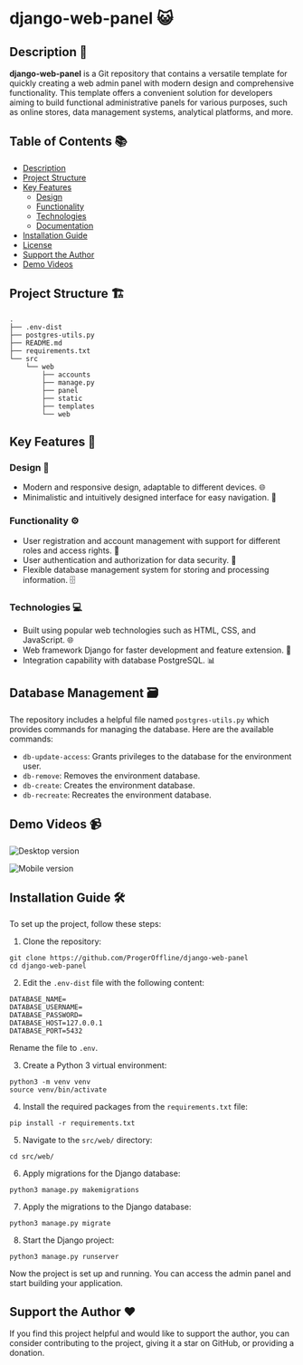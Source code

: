 # django-web-panel 😺

## Description 📜
**django-web-panel** is a Git repository that contains a versatile template for quickly creating a web admin panel with modern design and comprehensive functionality. This template offers a convenient solution for developers aiming to build functional administrative panels for various purposes, such as online stores, data management systems, analytical platforms, and more.

## Table of Contents 📚

- [Description](#description)
- [Project Structure](#project-structure)
- [Key Features](#key-features)
  - [Design](#design)
  - [Functionality](#functionality)
  - [Technologies](#technologies)
  - [Documentation](#documentation)
- [Installation Guide](#installation-guide)
- [License](#license)
- [Support the Author](#support-the-author)
- [Demo Videos](#demo-videos)

## Project Structure 🏗️

```
.
├── .env-dist
├── postgres-utils.py
├── README.md
├── requirements.txt
└── src
    └── web
        ├── accounts
        ├── manage.py
        ├── panel
        ├── static
        ├── templates
        └── web
```

## Key Features 🚀

### Design 🎨
- Modern and responsive design, adaptable to different devices. 🌐
- Minimalistic and intuitively designed interface for easy navigation. 🧭

### Functionality ⚙️
- User registration and account management with support for different roles and access rights. 👥
- User authentication and authorization for data security. 🔐
- Flexible database management system for storing and processing information. 🗄️

### Technologies 💻
- Built using popular web technologies such as HTML, CSS, and JavaScript. 🌐
- Web framework Django for faster development and feature extension. 🐍
- Integration capability with database PostgreSQL. 📊

## Database Management 🗃️

The repository includes a helpful file named `postgres-utils.py` which provides commands for managing the database. Here are the available commands:

- `db-update-access`: Grants privileges to the database for the environment user.
- `db-remove`: Removes the environment database.
- `db-create`: Creates the environment database.
- `db-recreate`: Recreates the environment database.

## Demo Videos 📹

![Desktop version](https://github.com/ProgerOffline/django-admin-panel-template/assets/70508510/67b89466-4764-4d66-8192-b1def6ad8078)

![Mobile version](https://github.com/ProgerOffline/django-admin-panel-template/assets/70508510/cd2919a0-585c-4ed5-b3a3-0c903077f4a9)


## Installation Guide 🛠️

To set up the project, follow these steps:

1. Clone the repository:
```Shell
git clone https://github.com/ProgerOffline/django-web-panel
cd django-web-panel
```

2. Edit the `.env-dist` file with the following content:
```python3
DATABASE_NAME=
DATABASE_USERNAME=
DATABASE_PASSWORD=
DATABASE_HOST=127.0.0.1
DATABASE_PORT=5432
```

Rename the file to `.env`.

3. Create a Python 3 virtual environment:
```Shell
python3 -m venv venv
source venv/bin/activate
```

4. Install the required packages from the `requirements.txt` file:
```Shell
pip install -r requirements.txt
```

5. Navigate to the `src/web/` directory:
```Shell
cd src/web/
```

6. Apply migrations for the Django database:
```Shell
python3 manage.py makemigrations
```

7. Apply the migrations to the Django database:
```Shell
python3 manage.py migrate
```

8. Start the Django project:
```Shell
python3 manage.py runserver
```
Now the project is set up and running. You can access the admin panel and start building your application.

## Support the Author ❤️

If you find this project helpful and would like to support the author, you can consider contributing to the project, giving it a star on GitHub, or providing a donation.
